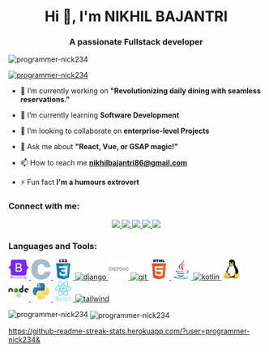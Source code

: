 
<h1 align="center">Hi 👋, I'm NIKHIL BAJANTRI</h1>   
<h3 align="center">A passionate Fullstack developer</h3>

<p align="left"> <img src="https://komarev.com/ghpvc/?username=programmer-nick234&label=Profile%20views&color=0e75b6&style=flat" alt="programmer-nick234" /> </p>

<p align="left"> <a href="https://github.com/ryo-ma/github-profile-trophy"><img src="https://github-profile-trophy.vercel.app/?username=programmer-nick234" alt="programmer-nick234" /></a> </p>

- 🔭 I’m currently working on **"Revolutionizing daily dining with seamless reservations."**

- 🌱 I’m currently learning **Software Development**

- 👯 I’m looking to collaborate on **enterprise-level Projects**

- 💬 Ask me about **"React, Vue, or GSAP magic!"**

- 📫 How to reach me **nikhilbajantri86@gmail.com**

- ⚡ Fun fact **I'm a humours extrovert**
<h3 align="left">Connect with me:</h3>
<div align="center"> 
    <a href="mailto:nikhilbajantri86@gmail.com">
      <img src="https://skillicons.dev/icons?i=gmail" />
    </a>
    <a href="https://www.linkedin.com/in/nikhil-bajantri-3a5358315/" target="_blank">
      <img src="https://skillicons.dev/icons?i=linkedin" target="_blank" />
    </a>
    <a href="https://x.com/nikhil_baj64751?t=NjpeRUVkM30ecVDv6LwSXg&s=09" target="_blank">
       <img src="https://skillicons.dev/icons?i=twitter" target="_blank" /> <!-- sqlite, safari, google-chrome are other good icon options -->
    </a>
    <a href="https://www.instagram.com/Nikkkkhil.1/" target="_blank">
       <img src="https://skillicons.dev/icons?i=instagram" target="_blank" /> <!-- sqlite, safari, google-chrome are other good icon options -->
    </a>
    <a href="https://discord.com/channels/@Nickkkk.1" target="_blank">
       <img src="https://skillicons.dev/icons?i=discord" target="_blank" /> <!-- sqlite, safari, google-chrome are other good icon options -->
    </a>
</div>
  

<h3 align="left">Languages and Tools:</h3>
<p align="left"> <a href="https://getbootstrap.com" target="_blank" rel="noreferrer"> <img src="https://raw.githubusercontent.com/devicons/devicon/master/icons/bootstrap/bootstrap-plain-wordmark.svg" alt="bootstrap" width="40" height="40"/> </a> <a href="https://www.cprogramming.com/" target="_blank" rel="noreferrer"> <img src="https://raw.githubusercontent.com/devicons/devicon/master/icons/c/c-original.svg" alt="c" width="40" height="40"/> </a> <a href="https://www.w3schools.com/css/" target="_blank" rel="noreferrer"> <img src="https://raw.githubusercontent.com/devicons/devicon/master/icons/css3/css3-original-wordmark.svg" alt="css3" width="40" height="40"/> </a> <a href="https://www.djangoproject.com/" target="_blank" rel="noreferrer"> <img src="https://cdn.worldvectorlogo.com/logos/django.svg" alt="django" width="40" height="40"/> </a> <a href="https://expressjs.com" target="_blank" rel="noreferrer"> <img src="https://raw.githubusercontent.com/devicons/devicon/master/icons/express/express-original-wordmark.svg" alt="express" width="40" height="40"/> </a> <a href="https://git-scm.com/" target="_blank" rel="noreferrer"> <img src="https://www.vectorlogo.zone/logos/git-scm/git-scm-icon.svg" alt="git" width="40" height="40"/> </a> <a href="https://www.w3.org/html/" target="_blank" rel="noreferrer"> <img src="https://raw.githubusercontent.com/devicons/devicon/master/icons/html5/html5-original-wordmark.svg" alt="html5" width="40" height="40"/> </a> <a href="https://www.java.com" target="_blank" rel="noreferrer"> <img src="https://raw.githubusercontent.com/devicons/devicon/master/icons/java/java-original.svg" alt="java" width="40" height="40"/> </a> <a href="https://kotlinlang.org" target="_blank" rel="noreferrer"> <img src="https://www.vectorlogo.zone/logos/kotlinlang/kotlinlang-icon.svg" alt="kotlin" width="40" height="40"/> </a> <a href="https://www.linux.org/" target="_blank" rel="noreferrer"> <img src="https://raw.githubusercontent.com/devicons/devicon/master/icons/linux/linux-original.svg" alt="linux" width="40" height="40"/> </a> <a href="https://nodejs.org" target="_blank" rel="noreferrer"> <img src="https://raw.githubusercontent.com/devicons/devicon/master/icons/nodejs/nodejs-original-wordmark.svg" alt="nodejs" width="40" height="40"/> </a> <a href="https://www.python.org" target="_blank" rel="noreferrer"> <img src="https://raw.githubusercontent.com/devicons/devicon/master/icons/python/python-original.svg" alt="python" width="40" height="40"/> </a> <a href="https://reactjs.org/" target="_blank" rel="noreferrer"> <img src="https://raw.githubusercontent.com/devicons/devicon/master/icons/react/react-original-wordmark.svg" alt="react" width="40" height="40"/> </a> <a href="https://tailwindcss.com/" target="_blank" rel="noreferrer"> <img src="https://www.vectorlogo.zone/logos/tailwindcss/tailwindcss-icon.svg" alt="tailwind" width="40" height="40"/> </a> </p>

<p><img align="left" src="https://github-readme-stats.vercel.app/api/top-langs?username=programmer-nick234&show_icons=true&locale=en&layout=compact" alt="programmer-nick234" /></p>

<p>&nbsp;<img align="center" src="https://github-readme-stats.vercel.app/api?username=programmer-nick234&show_icons=true&locale=en" alt="programmer-nick234" /></p>

https://github-readme-streak-stats.herokuapp.com/?user=programmer-nick234&